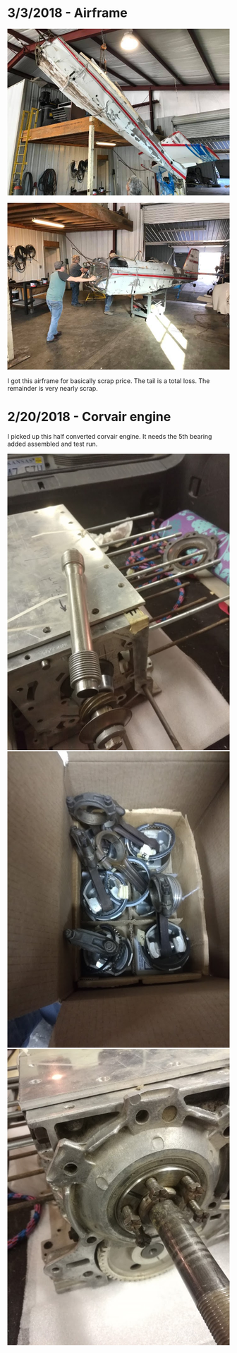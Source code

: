 # 3/3/2018 - Airframe

![RV4 - Fuse](images/airframe.jpg "RV-4 Airframe")

![RV4 - Fuse](images/airframe2.jpg "RV-4 Airframe")

I got this airframe for basically scrap price.  The tail is a total loss.  The remainder is very nearly scrap.

# 2/20/2018 - Corvair engine

I picked up this half converted corvair engine.  It needs the 5th bearing added assembled and test run.

![Corvair](images/corvair2.jpg "Corvair Engine")
![Corvair](images/corvair3.jpg "Corvair Engine")
![Corvair](images/corvair4.jpg "Corvair Engine")
